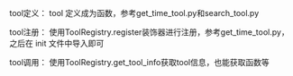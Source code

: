 tool定义：
tool 定义成为函数，参考get_time_tool.py和search_tool.py

tool注册：
使用ToolRegistry.register装饰器进行注册，参考get_time_tool.py，之后在 init 文件中导入即可

tool调用：
使用ToolRegistry.get_tool_info获取tool信息，也能获取函数等